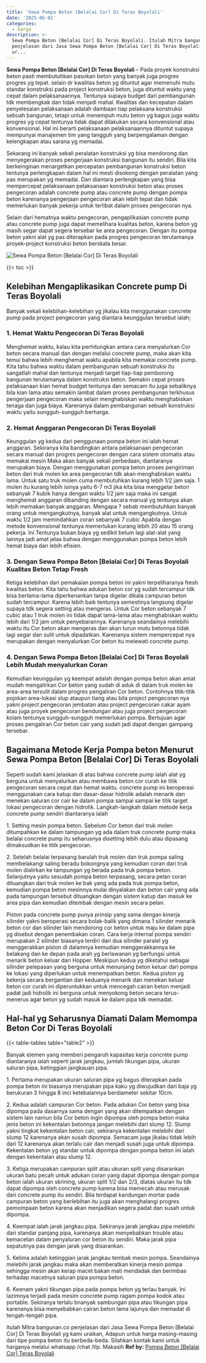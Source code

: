 ```yaml
---
title: 'Sewa Pompa Beton [Belalai Cor] Di Teras Boyolali'
date: '2025-06-01'
categories:
  - harga
description: >-
  Sewa Pompa Beton [Belalai Cor] Di Teras Boyolali. Itulah Mitra bangunan.co
  penjelasan dari Jasa Sewa Pompa Beton [Belalai Cor] Di Teras Boyolali yg kami
  ur...
---
```


**Sewa Pompa Beton \[Belalai Cor\] Di Teras Boyolali** – Pada proyek konstruksi beton pasti membutuhkan pasokan beton yang banyak juga progres progres yg tepat. selain dr kwalitas beton yg dituntut agar memenuhi mutu standar konstruksi pada project konstruksi beton, juga dituntut waktu yang cepat dalam pelaksanaannya. Tentunya supaya budget dari pembangunan tdk membengkak dan tidak menjadi mahal. Kwalitas dan kecepatan dalam penyelesaian pelaksanaan adalah dambaan tiap pelaksana konstruksi sebuah bangunan, tetapi untuk menempuh mutu beton yg bagus juga waktu progres yg cepat tentunya tidak dapat dilakukan secara konvensional atau konvensional. Hal ini berarti pelaksanaan pelaksanaannya dituntut supaya mempunyai manajemen tim yang tangguh yang berpengalaman dengan kelengkapan atau sarana yg memadai.

Sekarang ini banyak sekali peralatan konstruksi yg bisa mendorong dan menyegerakan proses pengerjaan konstruksi bangunan itu sendiri. Bila kita berkeinginan menargetkan percepatan pembangunan konstruksi beton tentunya perlengkapan dalam hal ini mesti disokong dengan peralatan yang pas merupakan yg memadai. Dan diantara perlengkapan yang bisa mempercepat pelaksanaan pelaksanaan konstruksi beton atau proses pengecoran adalah concrete pump atau concrete pump dengan pompa beton karenanya pengerjaan pengecoran akan lebih tepat dan tidak memerlukan banyak pekerja untuk terlibat dalam proses pengecoran nya.

Selain dari hematnya waktu pengecoran, pengaplikasian concrete pump atau concrete pump juga dapat memelihara kualitas beton, karena beton yg masih segar dapat segera tersebar ke area pengecoran. Dengan itu pompa beton yakni alat yg pas diterapkan pada progres pengecoran terutamanya proyek-project konstruksi beton berskala besar.

![Sewa Pompa Beton [Belalai Cor] Di Teras Boyolali](/images/sewa-concrete-pump-01.png)

{{< toc >}}

## Kelebihan Mengaplikasikan Concrete pump Di Teras Boyolali

Banyak sekali kelebihan-kelebihan yg jikalau kita menggunakan concrete pump pada project pengecoran yang diantara keunggulan tersebut ialah;

### 1\. Hemat Waktu Pengecoran Di Teras Boyolali

Menghemat waktu, kalau kita perhitungkan antara cara menyalurkan Cor beton secara manual dan dengan melalui concrete pump, maka akan kita temui bahwa lebih menghemat waktu apabila kita memakai concrete pump. Kita tahu bahwa waktu dalam pembangunan sebuah konstruksi itu sangatlah mahal dan tentunya menjadi target tiap-tiap pemborong bangunan terutamanya dalam konstruksi beton. Semakin cepat proses pelaksanaan kian hemat budget tentunya dan semacam itu juga sebaliknya bila kian lama atau semakin lambat dalam proses pembangunan terkhusus pengerjaan pengecoran maka selain menghabiskan waktu menghabiskan tenaga dan juga biaya. Karenanya dalam pembangunan sebuah konstruksi waktu yaitu sungguh-sungguh berharga.

### 2\. Hemat Anggaran Pengecoran Di Teras Boyolali

Keunggulan yg kedua dari penggunaan pompa beton ini ialah hemat anggaran. Sekiranya kita bandingkan antara pelaksanaan pengecoran secara manual dan progres pengecoran dengan cara sistem otomatis atau memakai mesin Maka akan banyak sekali perbedaan, diantaranya merupakan biaya. Dengan menggunakan pompa beton proses pengiriman beton dari truk molen ke area pengecoran tdk akan menghabiskan waktu lama. Untuk satu truk molen cuma membutuhkan kurang lebih 1/2 jam saja. 1 molen itu kurang lebih isinya yaitu 6-7 m3 jika kita bisa menggelar beton sebanyak 7 kubik hanya dengan waktu 1/2 jam saja maka ini sangat menghemat anggaran dibanding dengan secara manual yg tentunya akan lebih memakan banyak anggaran. Mengapa ? sebab membutuhkan banyak orang untuk mengangkutnya, banyak alat untuk mengangkutnya. Untuk waktu 1/2 jam memindahkan coran sebanyak 7 cubic Apabila dengan metode konvensional tentunya memerlukan kurang lebih 20 atau 15 orang pekerja. Ini Tentunya bukan biaya yg sedikit belum lagi alat-alat yang lainnya jadi amat jelas bahwa dengan menggunakan pompa beton lebih hemat biaya dan lebih efisien.

### 3\. Dengan Sewa Pompa Beton \[Belalai Cor\] Di Teras Boyolali Kualitas Beton Tetap Fresh

Ketiga kelebihan dari pemakaian pompa beton ini yakni terpeliharanya fresh kwalitas beton. Kita tahu bahwa adukan beton cor yg sudah tercampur tdk bisa berlama-lama diperkenankan tanpa digelar dikala campuran beton sudah tercampur. Karena lebih baik tentunya semestinya langsung digelar supaya tdk segera setting atau mengeras. Untuk Cor beton sebanyak 7 cubic atau 1 truk molen ini tidak dapat lama-lama atau menghabiskan waktu lebih dari 1/2 jam untuk penyebarannya. Karenanya seandainya melebihi waktu itu Cor beton akan mengeras dan akan turun mutu betonnya tidak lagi segar dan sulit untuk dipadatkan. Karenanya sistem mempercepat nya merupakan dengan menyalurkan Cor beton itu melewati concrete pump.

### 4\. Dengan Sewa Pompa Beton \[Belalai Cor\] Di Teras Boyolali Lebih Mudah menyalurkan Coran

Kemudian keunggulan yg keempat adalah dengan pompa beton akan amat mudah mengalirkan Cor beton yang sudah di aduk di dalam truk molen ke area-area tersulit dalam progres pengaliran Cor beton. Contohnya titik-titik pojokan area-lokasi slup ataupun tiang atau bila project pengecoran nya yakni project pengecoran jembatan atau project pengecoran cakar ayam atau juga proyek pengecoran bendungan atau juga project pengecoran kolam tentunya sungguh-sungguh memerlukan pompa. Bertujuan agar proses pengaliran Cor beton cair yang sudah jadi dapat dengan gampang tersebar.

## Bagaimana Metode Kerja Pompa beton Menurut Sewa Pompa Beton \[Belalai Cor\] Di Teras Boyolali

Seperti sudah kami jelaskan di atas bahwa concrete pump ialah alat yg berguna untuk menyalurkan atau membawa beton cor curah ke titik pengecoran secara cepat dan hemat waktu. concrete pump ini beroperasi menggunakan cara katup dan dasar-dasar hidrolik adalah menarik dan menekan saluran cor cair ke dalam pompa sampai sampai ke titik target lokasi pengecoran dengan hidrolik. Langkah-langkah dalam metode kerja concrete pump sendiri diantaranya ialah

1\. Setting mesin pompa beton. Sebelum Cor beton dari truk molen ditumpahkan ke dalam tampungan yg ada dalam truk concrete pump maka belalai concrete pump itu seharusnya disetting lebih dulu atau dipasang dimaksudkan ke titik pengecoran.

2\. Setelah belalai terpasang barulah truk molen dan truk pompa saling membelakangi saling beradu bokongnya yang kemudian coran dari truk molen dialirkan ke tampungan yg berada pada truk pompa beton. Selanjutnya yaitu sesudah pompa beton terpasang, secara pelan coran dituangkan dari truk molen ke bak yang ada pada truk pompa beton, kemudian pompa beton mesinnya mulai dinyalakan dan beton cair yang ada pada tampungan tersebut dituangkan dengan sistem katup dan masuk ke area pipa dan kemudian ditembak dengan mesin secara pelan.

Piston pada concrete pump punya prinsip yang sama dengan kinerja silinder yakni beroperasi secara bolak-balik yang dimana 1 silinder menarik beton cor dan silinder lain mendorong cor beton untuk maju ke dalam pipa yg disebut dengan penembakan coran. Cara kerja internal pompa sendiri merupakan 2 silinder biasanya terdiri dari dua silinder paralel yg menggerakkan piston di dalamnya kemudian menggerakkannya ke belakang dan ke depan pada arah yg berlawanan yg berfungsi untuk menarik beton keluar dari Hopper. Meskipun kedua yg diketahui sebagai silinder pelepasan yang berguna untuk menunjang beton keluar dari pompa ke lokasi yang diperlukan untuk menempatkan beton. Kedua piston yg bekerja secara bergantian dan keduanya menarik dan menekan keluar beton cor curah ini diperuntukkan untuk mencegah cairan beton menjadi padat jadi hidrolik ini berguna untuk menyokong beton secara terus-menerus agar beton yg sudah masuk ke dalam pipa tdk memadat.

## Hal-hal yg Seharusnya Diamati Dalam Memompa Beton Cor Di Teras Boyolali

{{< table-tables table="table2" >}}

Banyak elemen yang memberi pengaruh kapasitas kerja concrete pump diantaranya ialah seperti jarak jangkau, jumlah tikungan pipa, ukuran saluran pipa, ketinggian jangkauan pipa.

1\. Pertama merupakan ukuran saluran pipa yg bagus diterapkan pada pompa beton ini biasanya merupakan pipa kaku yg diwujudkan dari baja yg berukuran 3 hingga 8 inci ketebalannya berdiameter sekitar 10cm.

2\. Kedua adalah campuran Cor beton. Pada adukan Cor beton yang bisa dipompa pada dasarnya sama dengan yang akan ditempatkan dengan sistem lain namun bila Cor beton ingin dipompa oleh pompa beton maka jenis beton ini kekentalan betonnya jangan melebihi dari slump 12. Slump yakni tingkat kekentalan beton cair, sekiranya kekentalan melebihi dari slump 12 karenanya akan susah dipompa. Semacam juga jikalau tidak lebih dari 12 karenanya akan terlalu cair dan menjadi susah juga untuk dipompa. Kekentalan beton yg standar untuk dipompa dengan pompa beton ini ialah dengan kekentalan atau slump 12.

3\. Ketiga merupakan campuran split atau ukuran split yang disarankan ukuran batu pecah untuk adukan coran yang dapat dipompa dengan pompa beton ialah ukuran skrining, ukuran split 1/2 dan 2/3, diatas ukuran itu tdk dapat dipompa oleh concrete pump karena bisa memecah atau merusak dari concrete pump itu sendiri. Bila terdapat kandungan mortar pada campuran beton yang berlebihan itu juga akan menghalangi progres pemompaan beton karena akan menjadikan segera padat dan susah untuk dipompa.

4\. Keempat ialah jarak jangkau pipa. Sekiranya jarak jangkau pipa melebihi dari standar panjang pipa, karenanya akan menyebabkan trouble atau kemacetan dalam penyaluran cor beton itu sendiri. Maka jarak pipa sepatutnya pas dengan jarak yang disarankan.

5\. Kelima adalah ketinggian jarak jangkau tembak mesin pompa. Seandainya melebihi jarak jangkau maka akan memberatkan kinerja mesin pompa sehingga mesin akan kerap macet bakan mati mendadak dan berimbas terhadap macetnya saluran pipa pompa beton.

6\. Keenam yakni tikungan pipa pada pompa beton yg terlau banyak. Ini lazimnya terjadi pada mesim concrete pump ragam pompa kodok atau portable. Sekiranya terlalu bnanyak sambungan pipa atau tikungan pipa karenanya bisa menyebabkan cairan beton lama lajunya dan memadat di tengah-tengah pipa.

Itulah Mitra bangunan.co penjelasan dari Jasa Sewa Pompa Beton \[Belalai Cor\] Di Teras Boyolali yg kami uraikan, Adapun untuk harga masing-masing dari tipe pompa beton itu berbeda-beda. Silahkan kontak kami untuk harganya melalui whatsapp /chat /tlp. Makasih
**Ref by:** [Pompa Beton [Belalai Cor] Teras Boyolali](https://id.wikipedia.org/wiki/Pompa)

